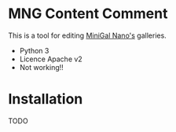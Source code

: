 MNG Content Comment
===================

This is a tool for editing [MiniGal Nano's](https://github.com/sebsauvage/MinigalNano) galleries.

* Python 3
* Licence Apache v2
* Not working!!


Installation
============

TODO